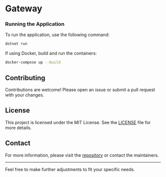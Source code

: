 # Gateway

### Running the Application

To run the application, use the following command:
```sh
dotnet run
```

If using Docker, build and run the containers:
```sh
docker-compose up --build
```

## Contributing

Contributions are welcome! Please open an issue or submit a pull request with your changes.

## License

This project is licensed under the MIT License. See the [LICENSE](LICENSE) file for more details.

## Contact

For more information, please visit the [repository](https://github.com/Utconnect/utconnect-dotnet) or contact the maintainers.

---

Feel free to make further adjustments to fit your specific needs.

